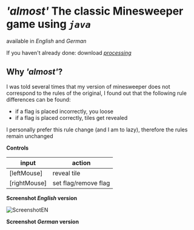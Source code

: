 # ***'almost'* The classic Minesweeper game using *`java`***

available in *English* and *German*

If you haven't already done: download *[processing](https://processing.org/download/)*

## Why *'almost'*?
I was told several times that my version of minesweeper does not correspond to the rules of the original, I found out that
the following rule differences can be found: 

- if a flag is placed incorrectly, you loose
- if a flag is placed correctly, tiles get revealed

I personally prefer this rule change (and I am to lazy), therefore the rules remain unchanged

**Controls**

|input|action|
|---|---|
|[leftMouse]|reveal tile|
|[rightMouse]|set flag/remove flag|

**Screenshot *English* version**

![ScreenshotEN](https://github.com/ProfHasenbein/MinesweeperProcessingJava/assets/154764029/80611e7f-ddc2-4f2f-918f-275cfe8493a6)

**Screenshot *German* version**

